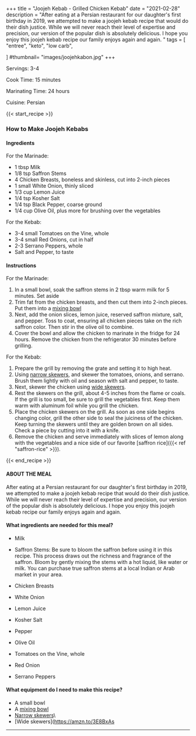 +++
title = "Joojeh Kebab - Grilled Chicken Kebab"
date = "2021-02-28"
description = "After eating at a Persian restaurant for our daughter's first birthday in 2019, we attempted to make a joojeh kebab recipe that would do their dish justice. While we will never reach their level of expertise and precision, our version of the popular dish is absolutely delicious. I hope you enjoy this joojeh kebab recipe our family enjoys again and again. "
tags = [
    "entree",
    "keto",
    "low carb",
    
]
#thumbnail= "images/joojehkabon.jpg"
+++

Servings: 3-4 <!--more-->

Cook Time: 15 minutes 

Marinating Time: 24 hours

Cuisine: Persian 

{{< start_recipe >}}

### How to Make Joojeh Kebabs 

#### Ingredients 

For the Marinade: 

* 1 tbsp Milk 
* 1/8 tsp Saffron Stems
* 4 Chicken Breasts, boneless and skinless, cut into 2-inch pieces 
* 1 small White Onion, thinly sliced 
* 1/3 cup Lemon Juice 
* 1/4 tsp Kosher Salt 
* 1/4 tsp Black Pepper, coarse ground  
* 1/4 cup Olive Oil, plus more for brushing over the vegetables 

For the Kebab: 

* 3-4 small Tomatoes on the Vine, whole 
* 3-4 small Red Onions, cut in half  
* 2-3 Serrano Peppers, whole 
* Salt and Pepper, to taste 

#### Instructions 

For the Marinade: 

1. In a small bowl, soak the saffron stems in 2 tbsp warm milk for 5 minutes. Set aside
2. Trim fat from the chicken breasts, and then cut them into 2-inch pieces. Put them into a [mixing bowl](https://amzn.to/3p2YLle)
3. Next, add the onion slices, lemon juice, reserved saffron mixture, salt, and pepper. Toss to coat, ensuring all chicken pieces take on the rich saffron color. Then stir in the olive oil to combine.
4. Cover the bowl and allow the chicken to marinate in the fridge for 24 hours. Remove the chicken from the refrigerator 30 minutes before grilling. 

For the Kebab: 

1. Prepare the grill by removing the grate and setting it to high heat. 
2. Using [narrow skewers](https://amzn.to/3cZj1yz), and skewer the tomatoes, onions, and serrano. Brush them lightly with oil and season with salt and pepper, to taste. 
3. Next, skewer the chicken using [wide skewers](https://amzn.to/3E8BxAs). 
4. Rest the skewers on the grill, about 4-5 inches from the flame or coals. If the grill is too small, be sure to grill the vegetables first. Keep them warm with aluminum foil while you grill the chicken. 
5. Place the chicken skewers on the grill. As soon as one side begins changing color, grill the other side to seal the juiciness of the chicken. Keep turning the skewers until they are golden brown on all sides. Check a piece by cutting into it with a knife. 
6. Remove the chicken and serve immediately with slices of lemon along with the vegetables and a nice side of our favorite [saffron rice]({{< ref "saffron-rice" >}}). 

{{< end_recipe >}}

#### ABOUT THE MEAL

After eating at a Persian restaurant for our daughter's first birthday in 2019, we attempted to make a joojeh kebab recipe that would do their dish justice. While we will never reach their level of expertise and precision, our version of the popular dish is absolutely delicious. I hope you enjoy this joojeh kebab recipe our family enjoys again and again. 

#### What ingredients are needed for this meal?

* Milk 

* Saffron Stems: Be sure to bloom the saffron before using it in this recipe. This process draws out the richness and fragrance of the saffron. Bloom by gently mixing the stems with a hot liquid, like water or milk. You can purchase true saffron stems at a local Indian or Arab market in your area. 

* Chicken Breasts

* White Onion 

* Lemon Juice 

* Kosher Salt 

* Pepper 

* Olive Oil

* Tomatoes on the Vine, whole 

* Red Onion

* Serrano Peppers

#### What equipment do I need to make this recipe?

* A small bowl 
* A [mixing bowl](https://amzn.to/3p2YLle)
* [Narrow skewers](https://amzn.to/3cZj1yz)\
* [Wide skewers](https://amzn.to/3E8BxAs

---- 
